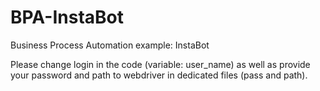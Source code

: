 # BPA-InstaBot
Business Process Automation example: InstaBot

Please change login in the code (variable: user_name) as well as provide your password and path to webdriver in dedicated files (pass and path).
